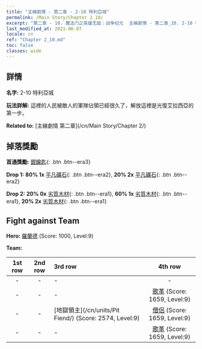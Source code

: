 ```yaml
---
title: "主線劇情 - 第二章 - 2-10 特利亞城"
permalink: /Main Story/Chapter 2_10/
excerpt: "第二章 - 10. 魔法门之英雄无敌：战争纪元  主線劇情 - 第二章_10. 2-10 特利亞城"
last_modified_at: 2021-06-07
locale: cn
ref: "Chapter 2_10.md"
toc: false
classes: wide
---
```


## 詳情

 **名字:** 2-10 特利亞城

 **玩法詳解:** 這裡的人民被敵人的軍隊佔領已經很久了，解放這裡是光復艾拉西亞的第一步。

 **Related to:** [主線劇情 第二章](/cn/Main Story/Chapter 2/)

## 掉落獎勵

 **首通獎勵:** [銀鑰匙](/cn/Items/con_693/){: .btn .btn--era3}

 **Drop 1:** **80% 1x** [平凡礦石](/cn/Items/mat_6/){: .btn .btn--era2}, **20% 2x** [平凡礦石](/cn/Items/mat_6/){: .btn .btn--era2}

 **Drop 2:** **20% 0x** [劣質木材](/cn/Items/mat_1/){: .btn .btn--era1}, **60% 1x** [劣質木材](/cn/Items/mat_1/){: .btn .btn--era1}, **20% 2x** [劣質木材](/cn/Items/mat_1/){: .btn .btn--era1}


## Fight against Team
 **Hero:** [羅蘭德](/cn/heroes/Roland/) (Score: 1000, Level:9)

 **Team:**


  | 1st row | 2nd row | 3rd row | 4th row |
  |:----:|:----:|:----|:----:|
  | - | - | - | - |
  | - | - | - | [歌革](/cn/units/Gog/) (Score: 1659, Level:9)  |
  | - | - | [地獄領主](/cn/units/Pit Fiend/) (Score: 2574, Level:9)  | [僧侶](/cn/units/Monk/) (Score: 1659, Level:9)  |
  | - | - | - | [歌革](/cn/units/Gog/) (Score: 1659, Level:9)  |


